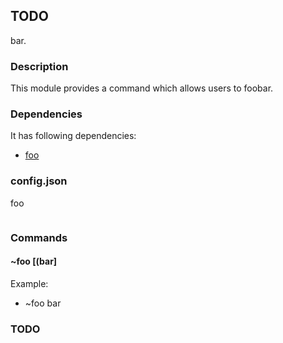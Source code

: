 ## TODO

bar.

### Description

This module provides a command which allows users to foobar.

### Dependencies

It has following dependencies:
+ [foo](link)

### config.json

foo
```
```

### Commands


#### ~foo [(bar]

Example:
+ ~foo bar

### TODO